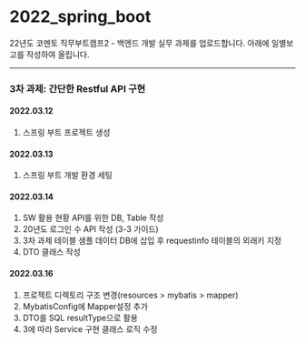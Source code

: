 # 2022_spring_boot
22년도 코멘토 직무부트캠프2 - 백엔드 개발 실무 과제를 업로드합니다.
아래에 일별보고를 작성하여 올립니다.

***
### 3차 과제: 간단한 Restful API 구현
#### 2022.03.12
1. 스프링 부트 프로젝트 생성

#### 2022.03.13
1. 스프링 부트 개발 환경 세팅

#### 2022.03.14
1. SW 활용 현황 API를 위한 DB, Table 작성
2. 20년도 로그인 수 API 작성 (3-3 가이드)
3. 3차 과제 테이블 샘플 데이터 DB에 삽입 후 requestinfo 테이블의 외래키 지정
4. DTO 클래스 작성

#### 2022.03.16
1. 프로젝트 디렉토리 구조 변경(resources > mybatis > mapper)
2. MybatisConfig에 Mapper설정 추가
3. DTO를 SQL resultType으로 활용
4. 3에 따라 Service 구현 클래스 로직 수정
